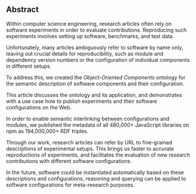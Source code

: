 ## Abstract

<!-- Context      -->
Within computer science engineering,
research articles often rely on software experiments
in order to evaluate contributions.
Reproducing such experiments involves setting up
software, benchmarks, and test data.
<!-- Need         -->
Unfortunately,
many articles ambiguously refer to software by name only,
leaving out crucial details for reproducibility,
such as module and dependency version numbers
or the configuration of individual components
in different setups.
<!-- Task         -->
To address this, we created the _Object-Oriented Components_ ontology
for the semantic description of software components and their configuration.
<!-- Object       -->
This article discusses the ontology and its application,
and demonstrates with a use case
how to publish experiments and their software configurations on the Web.
<!-- Findings     -->
In order to enable semantic interlinking between configurations and modules,
we published the metadata of all 480,000+ JavaScript libraries on npm
as 194,000,000+ RDF triples.
<!-- Conclusion   -->
Through our work,
research articles can refer by URL
to fine-grained descriptions of experimental setups.
This brings us faster to accurate reproductions of experiments,
and facilitates the evaluation of new research contributions
with different software configurations.
<!-- Perspectives -->
In the future,
software could be instantiated automatically
based on these descriptions and configurations,
reasoning and querying can be applied to software configurations
for meta-research purposes.
